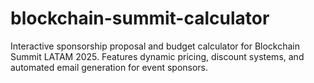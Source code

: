 # blockchain-summit-calculator
Interactive sponsorship proposal and budget calculator for Blockchain Summit LATAM 2025. Features dynamic pricing, discount systems, and automated email generation for event sponsors.
